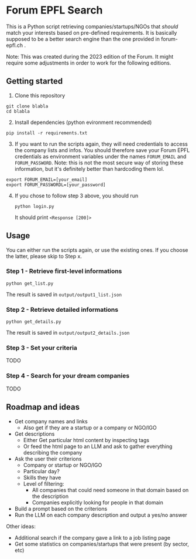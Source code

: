 # Forum EPFL Search

This is a Python script retrieving companies/startups/NGOs that _should_ match your interests based on pre-defined requirements. It is basically supposed to be a better search engine than the one provided in forum-epfl.ch .

Note: This was created during the 2023 edition of the Forum. It might require some adjustments in order to work for the following editions.

## Getting started

1. Clone this repository

```
git clone blabla
cd blabla
```

2. Install dependencies (python evironment recommended)

```pip install -r requirements.txt```

3. If you want to run the scripts again, they will need credentials to access the company lists and infos. You should therefore save your Forum EPFL credentials as environment variables under the names `FORUM_EMAIL` and `FORUM_PASSWORD`. Note: this is not the most secure way of storing these information, but it's definitely better than hardcoding them lol.

````
export FORUM_EMAIL=[your_email]
export FORUM_PASSWORDL=[your_password]
``````
   
4. If you chose to follow step 3 above, you should run 
   
   ```python login.py```
   
   It should print `<Response [200]>`

## Usage

You can either run the scripts again, or use the existing ones. If you choose the latter, please skip to Step x.

### Step 1 - Retrieve first-level informations
```python get_list.py```

The result is saved in `output/output1_list.json`

### Step 2 - Retrieve detailed informations
```python get_details.py```

The result is saved in `output/output2_details.json`

### Step 3 - Set your criteria
TODO

### Step 4 - Search for your dream companies
TODO

## Roadmap and ideas
- Get company names and links
    - Also get if they are a startup or a company or NGO/IGO
- Get descriptions
    - Either Get particular html content by inspecting tags
    - Or feed the html page to an LLM and ask to gather everything describing the company
- Ask the user their criterions
    - Company or startup or NGO/IGO
    - Particular day?
    - Skills they have
    - Level of filtering:
        - All companies that could need someone in that domain based on the description
        - Companies explicitly looking for people in that domain
- Build a prompt based on the criterions
- Run the LLM on each company description and output a yes/no answer

Other ideas:
- Additional search if the company gave a link to a job listing page
- Get some statistics on companies/startups that were present (by sector, etc)